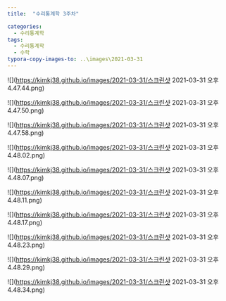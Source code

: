 ```yaml
---
title:  "수리통계학 3주차"

categories:
  - 수리통계학
tags:
  - 수리통계학
  - 수학
typora-copy-images-to: ..\images\2021-03-31
---
```


![](https://kimkj38.github.io/images/2021-03-31/스크린샷 2021-03-31 오후 4.47.44.png)

![](https://kimkj38.github.io/images/2021-03-31/스크린샷 2021-03-31 오후 4.47.50.png)

![](https://kimkj38.github.io/images/2021-03-31/스크린샷 2021-03-31 오후 4.47.58.png)

![](https://kimkj38.github.io/images/2021-03-31/스크린샷 2021-03-31 오후 4.48.02.png)

![](https://kimkj38.github.io/images/2021-03-31/스크린샷 2021-03-31 오후 4.48.07.png)

![](https://kimkj38.github.io/images/2021-03-31/스크린샷 2021-03-31 오후 4.48.11.png)

![](https://kimkj38.github.io/images/2021-03-31/스크린샷 2021-03-31 오후 4.48.17.png)

![](https://kimkj38.github.io/images/2021-03-31/스크린샷 2021-03-31 오후 4.48.23.png)

![](https://kimkj38.github.io/images/2021-03-31/스크린샷 2021-03-31 오후 4.48.29.png)

![](https://kimkj38.github.io/images/2021-03-31/스크린샷 2021-03-31 오후 4.48.34.png)
